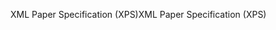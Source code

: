 <span data-ttu-id="d145f-101">XML Paper Specification (XPS)</span><span class="sxs-lookup"><span data-stu-id="d145f-101">XML Paper Specification (XPS)</span></span>